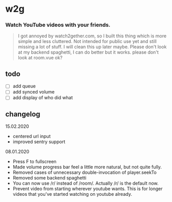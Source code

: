 # w2g
### Watch YouTube videos with your friends.

>I got annoyed by watch2gether.com, so I built this thing which is more simple and less cluttered. Not intended for public use yet and still missing a lot of stuff. I will clean this up later maybe. Please don't look at my backend spaghetti, I can do better but it works. please don't look at room.vue ok?

## todo
  - [ ] add queue
  - [ ] add synced volume
  - [ ] add display of who did what

## changelog

15.02.2020
  - centered url input
  - improved sentry support

08.01.2020
  - Press F to fullscreen
  - Made volume progress bar feel a little more natural, but not quite fully.
  - Removed cases of unnecessary double-invocation of player.seekTo
  - Removed some backend spaghetti
  - You can now use /r/ instead of /room/. Actually /r/ is the default now.
  - Prevent video from starting wherever youtube wants. This is for longer videos that you've started watching on youtube already.